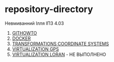 # repository-directory
Невмиванний Ілля ІПЗ 4.03

1. [GITHOWTO](https://github.com/winxzone/githowto-tutorial)
2. [DOCKER](https://github.com/winxzone/docker)
3. [TRANSFORMATIONS COORDINATE SYSTEMS](https://github.com/winxzone/Coordinate-Systems)
4. [VIRTUALIZATION GPS ](https://github.com/winxzone/virtualization-gps)
5. [VIRTUALIZATION LORAN](#!) - НЕ ВЫПОЛНЕНО 
